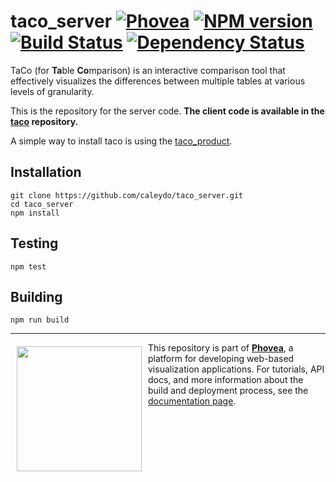 taco_server [![Phovea][phovea-image]][phovea-url] [![NPM version][npm-image]][npm-url] [![Build Status][travis-image]][travis-url] [![Dependency Status][daviddm-image]][daviddm-url]
=====================

TaCo (for **Ta**ble **Co**mparison) is an interactive comparison tool that effectively visualizes the differences between multiple tables at various levels of granularity.

This is the repository for the server code. **The client code is available in the [taco](https://github.com/Caleydo/taco) repository.**

A simple way to install taco is using the [taco_product](https://github.com/Caleydo/taco_product).

Installation
------------

```
git clone https://github.com/caleydo/taco_server.git
cd taco_server
npm install
```

Testing
-------

```
npm test
```

Building
--------

```
npm run build
```



***

<a href="https://caleydo.org"><img src="http://caleydo.org/assets/images/logos/caleydo.svg" align="left" width="200px" hspace="10" vspace="6"></a>
This repository is part of **[Phovea](http://phovea.caleydo.org/)**, a platform for developing web-based visualization applications. For tutorials, API docs, and more information about the build and deployment process, see the [documentation page](http://phovea.caleydo.org).


[phovea-image]: https://img.shields.io/badge/Phovea-Server%20Plugin-10ACDF.svg
[phovea-url]: https://phovea.caleydo.org
[npm-image]: https://badge.fury.io/js/taco_server.svg
[npm-url]: https://npmjs.org/package/taco_server
[travis-image]: https://travis-ci.org/caleydo/taco_server.svg?branch=master
[travis-url]: https://travis-ci.org/caleydo/taco_server
[daviddm-image]: https://david-dm.org/caleydo/taco_server/status.svg
[daviddm-url]: https://david-dm.org/caleydo/taco_server
